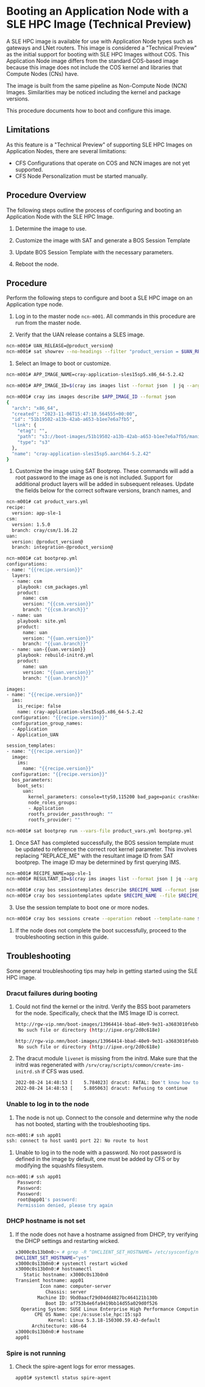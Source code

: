 # Booting an Application Node with a SLE HPC Image (Technical Preview)

A SLE HPC image is available for use with Application Node types such as gateways and LNet routers. This image is considered a "Technical Preview" as the initial support for booting with SLE HPC Images without COS. This Application Node image differs from the standard COS-based image because this image does not include the COS kernel and libraries that Compute Nodes (CNs) have.

The image is built from the same pipeline as Non-Compute Node (NCN) Images. Similarities may be noticed including the kernel and package versions.

This procedure documents how to boot and configure this image.

## Limitations

As this feature is a "Technical Preview" of supporting SLE HPC Images on Application Nodes, there are several limitations:

* CFS Configurations that operate on COS and NCN images are not yet supported.
* CFS Node Personalization must be started manually.

## Procedure Overview

The following steps outline the process of configuring and booting an Application Node with the SLE HPC Image.

  1. Determine the image to use.

  1. Customize the image with SAT and generate a BOS Session Template

  1. Update BOS Session Template with the necessary parameters.

  1. Reboot the node.

## Procedure

Perform the following steps to configure and boot a SLE HPC image on an Application type node.

1. Log in to the master node `ncn-m001`. All commands in this procedure are run from the master node.

1. Verify that the UAN release contains a SLES image.

```bash
ncn-m001# UAN_RELEASE=@product_version@
ncn-m001# sat showrev --no-headings --filter "product_version = $UAN_RELEASE" --filter "product_name = uan"
```

1. Select an Image to boot or customize.

```bash
ncn-m001# APP_IMAGE_NAME=cray-application-sles15sp5.x86_64-5.2.42

ncn-m001# APP_IMAGE_ID=$(cray ims images list --format json  | jq --arg APP_IMAGE_NAME "$APP_IMAGE_NAME" -r 'sort_by(.created) | .[] | select(.name == $APP_IMAGE_NAME ) | .id' | head -1)

ncn-m001# cray ims images describe $APP_IMAGE_ID --format json
{
  "arch": "x86_64",
  "created": "2023-11-06T15:47:10.564555+00:00",
  "id": "51b19502-a13b-42ab-a653-b1ee7e6a7fb5",
  "link": {
    "etag": "",
    "path": "s3://boot-images/51b19502-a13b-42ab-a653-b1ee7e6a7fb5/manifest.json",
    "type": "s3"
  },
  "name": "cray-application-sles15sp5.aarch64-5.2.42"
}
```

1. Customize the image using SAT Bootprep. These commands will add a root password to the image as one is not included. Support for additional product layers will be added in subsequent releases. Update the fields below for the correct software versions, branch names, and

```bash
ncn-m001# cat product_vars.yml
recipe:
  version: app-sle-1
csm:
  version: 1.5.0
  branch: cray/csm/1.16.22
uan:
  version: @product_version@
  branch: integration-@product_version@

ncn-m001# cat bootprep.yml
configurations:
- name: "{{recipe.version}}"
  layers:
  - name: csm
    playbook: csm_packages.yml
    product:
      name: csm
      version: "{{csm.version}}"
      branch: "{{csm.branch}}"
  - name: uan
    playbook: site.yml
    product:
      name: uan
      version: "{{uan.version}}"
      branch: "{{uan.branch}}"
  - name: uan-{{uan.version}}
    playbook: rebuild-initrd.yml
    product:
      name: uan
      version: "{{uan.version}}"
      branch: "{{uan.branch}}"

images:
- name: "{{recipe.version}}"
  ims:
    is_recipe: false
    name: cray-application-sles15sp5.x86_64-5.2.42
  configuration: "{{recipe.version}}"
  configuration_group_names:
  - Application
  - Application_UAN

session_templates:
- name: "{{recipe.version}}"
  image:
    ims:
      name: "{{recipe.version}}"
  configuration: "{{recipe.version}}"
  bos_parameters:
    boot_sets:
      uan:
        kernel_parameters: console=ttyS0,115200 bad_page=panic crashkernel=512M hugepagelist=2m-2g intel_iommu=off intel_pstate=disable iommu.passthrough=on modprobe.blacklist=amdgpu numa_interleave_omit=headless oops=panic pageblock_order=14 rd.neednet=1 rd.retry=10 rd.shell split_lock_detect=off systemd.unified_cgroup_hierarchy=1 ip=:::::eth0:dhcp:10.92.100.225:169.254.169.254 quiet spire_join_token=${SPIRE_JOIN_TOKEN} root=live:s3://boot-images/REPLACE_ME/rootfs psi=1
        node_roles_groups:
        - Application
        rootfs_provider_passthrough: ""
        rootfs_provider: ""

ncn-m001# sat bootprep run --vars-file product_vars.yml bootprep.yml
```

1. Once SAT has completed successfully, the BOS session template must be updated to reference the correct root kernel parameter. This involves replacing "REPLACE_ME" with the resultant image ID from SAT bootprep. The image ID may be determined by first querying IMS.
```bash
ncn-m001# RECIPE_NAME=app-sle-1
ncn-m001# RESULTANT_ID=$(cray ims images list --format json | jq --arg imgname "$RECIPE_NAME" -r '.[] | select(.name == $imgname) | .id' | head -1)

ncn-m001# cray bos sessiontemplates describe $RECIPE_NAME --format json | jq 'del(.name,.tenant)' | sed -e "s/REPLACE_ME/$RESULTANT_ID/g" > $RECIPE_NAME.json
ncn-m001# cray bos sessiontemplates update $RECIPE_NAME --file $RECIPE_NAME.json
```

3. Use the session template to boot one or more nodes.
```bash
ncn-m001# cray bos sessions create --operation reboot --template-name $RECIPE_NAME --limit <xname(s)>
```

1. If the node does not complete the boot successfully, proceed to the troubleshooting section in this guide.

## Troubleshooting

Some general troubleshooting tips may help in getting started using the SLE HPC image.

### Dracut failures during booting

1. Could not find the kernel or the initrd. Verify the BSS boot parameters for the node. Specifically, check that the IMS Image ID is correct.

    ```bash
    http://rgw-vip.nmn/boot-images/13964414-bbad-40e9-9e31-a3683010febbasdf/kernel...HTTP 0x7f0fa808 status 404 Not Found
     No such file or directory (http://ipxe.org/2d0c618e)

    http://rgw-vip.nmn/boot-images/13964414-bbad-40e9-9e31-a3683010febbasdf/initrd...HTTP 0x7f0fa808 status 404 Not Found
     No such file or directory (http://ipxe.org/2d0c618e)
    ```

1. The dracut module `livenet` is missing from the initrd. Make sure that the initrd was regenerated with `/srv/cray/scripts/common/create-ims-initrd.sh` if CFS was used.

    ```bash
    2022-08-24 14:48:53 [    5.784023] dracut: FATAL: Don't know how to handle 'root=live:http://rgw-vip/boot-images/e88ed416-5d58-4421-9013-fa2171ac11b8/rootfs?AWSAccessKeyId=I43RBLH07R65TRO3AL02&Signature=bL661kZHPyEgBsLLEuJHFz3zKVs%3D&Expires=1661438587
    2022-08-24 14:48:53 [    5.805063] dracut: Refusing to continue
    ```


### Unable to log in to the node

1.  The node is not up. Connect to the console and determine why the node has not booted, starting with the troubleshooting tips.

```bash
ncn-m001:# ssh app01
ssh: connect to host uan01 port 22: No route to host
```
1. Unable to log in to the node with a password. No root password is defined in the image by default, one must be added by CFS or by modifying the squashfs filesystem.
```bash
ncn-m001:# ssh app01
    Password:
    Password:
    Password:
    root@app01's password:
    Permission denied, please try again
```

### DHCP hostname is not set

1. If the node does not have a hostname assigned from DHCP, try verifying the DHCP settings and restarting wicked.

    ```bash
    x3000c0s13b0n0:~ # grep -R ^DHCLIENT_SET_HOSTNAME= /etc/sysconfig/network/dhcp
    DHCLIENT_SET_HOSTNAME="yes"
    x3000c0s13b0n0:# systemctl restart wicked
    x3000c0s13b0n0:# hostnamectl
       Static hostname: x3000c0s13b0n0
    Transient hostname: app01
             Icon name: computer-server
               Chassis: server
            Machine ID: 9bd0aacf29d04dd4827bc464121b130b
               Boot ID: af753b4e6fa9419bb14d55a029d0f526
      Operating System: SUSE Linux Enterprise High Performance Computing 15 SP3
           CPE OS Name: cpe:/o:suse:sle_hpc:15:sp3
                Kernel: Linux 5.3.18-150300.59.43-default
          Architecture: x86-64
    x3000c0s13b0n0:# hostname
    app01
    ```

### Spire is not running

1. Check the spire-agent logs for error messages.

    ```bash
    app01# systemctl status spire-agent
    ```
